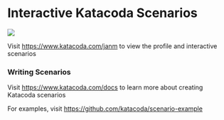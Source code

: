 # Interactive Katacoda Scenarios

[![](http://shields.katacoda.com/katacoda/janm/count.svg)](https://www.katacoda.com/janm "Get your profile on Katacoda.com")

Visit https://www.katacoda.com/janm to view the profile and interactive scenarios

### Writing Scenarios
Visit https://www.katacoda.com/docs to learn more about creating Katacoda scenarios

For examples, visit https://github.com/katacoda/scenario-example
